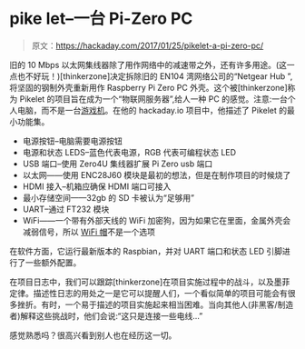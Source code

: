 # pike let–一台 Pi-Zero PC

> 原文：<https://hackaday.com/2017/01/25/pikelet-a-pi-zero-pc/>

旧的 10 Mbps 以太网集线器除了用作网络中的减速带之外，还有许多用途。(这一点也不好玩！)[thinkerzone]决定拆除旧的 EN104 湾网络公司的“Netgear Hub ”,将坚固的钢制外壳重新用作 Raspberry Pi Zero PC 外壳。这个被[thinkerzone]称为 Pikelet 的项目旨在成为一个“物联网服务器”,给人一种 PC 的感觉。注意:一台个人电脑，而不是一台[游戏机](http://hackaday.com/2016/11/12/pi-zero-transforms-to-game-boy/)。在他的 hackaday.io 项目中，他描述了 Pikelet 的最小功能集。

*   电源按钮–电脑需要电源按钮
*   电源和状态 LEDS–蓝色代表电源，RGB 代表可编程状态 LED
*   USB 端口–使用 Zero4U 集线器扩展 Pi Zero usb 端口
*   以太网——使用 ENC28J60 模块是最初的想法，但是在制作项目的时候烧了
*   HDMI 接入–机箱应确保 HDMI 端口可接入
*   最小存储空间——32gb 的 SD 卡被认为“足够用”
*   UART–通过 FT232 模块
*   WiFi——一个带有外部天线的 WiFi 加密狗，因为如果它在里面，金属外壳会减弱信号，所以 [WiFi 帽](http://hackaday.com/2016/04/21/usb-less-wifi-for-the-pi-zero/)不是一个选项

在软件方面，它运行最新版本的 Raspbian，并对 UART 端口和状态 LED 引脚进行了一些额外配置。

在项目日志中，我们可以跟踪[thinkerzone]在项目实施过程中的战斗，以及墨菲定律。描述性日志的用处之一是它可以提醒人们，一个看似简单的项目可能会有很多挫折。有时，一个易于描述的项目实施起来相当困难。当向其他人(非黑客/制造者)解释这些挑战时，他们会说:“这只是连接一些电线…”

感觉熟悉吗？很高兴看到别人也在经历这一切。